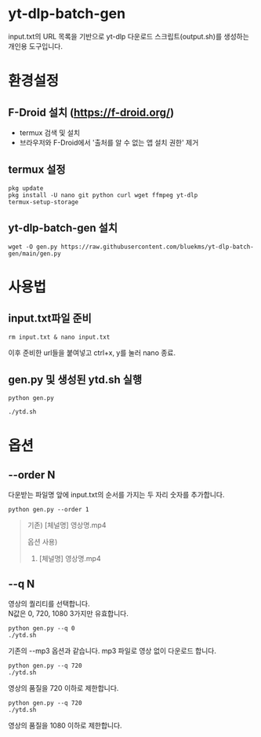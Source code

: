 # yt-dlp-batch-gen
input.txt의 URL 목록을 기반으로 yt-dlp 다운로드 스크립트(output.sh)를 생성하는 개인용 도구입니다.

# 환경설정
## F-Droid 설치 (https://f-droid.org/)
* termux 검색 및 설치
* 브라우저와 F-Droid에서 '출처를 알 수 없는 앱 설치 권한' 제거

## termux 설정
```
pkg update
pkg install -U nano git python curl wget ffmpeg yt-dlp
termux-setup-storage
```

## yt-dlp-batch-gen 설치
```
wget -O gen.py https://raw.githubusercontent.com/bluekms/yt-dlp-batch-gen/main/gen.py
```

# 사용법
## input.txt파일 준비
```
rm input.txt & nano input.txt
```
이후 준비한 url들을 붙여넣고 ctrl+x, y를 눌러 nano 종료.

## gen.py 및 생성된 ytd.sh 실행
```
python gen.py
```
```
./ytd.sh
```


# 옵션
## --order N
다운받는 파일명 앞에 input.txt의 순서를 가지는 두 자리 숫자를 추가합니다.
```
python gen.py --order 1
```

> 기존)
> [체널명] 영상명.mp4
> 
> 옵션 사용)
> 01. [체널명] 영상명.mp4

## --q N
영상의 퀄리티를 선택합니다. <br/>
N값은 0, 720, 1080 3가지만 유효합니다.

```
python gen.py --q 0
./ytd.sh
```
기존의 --mp3 옵션과 같습니다. mp3 파일로 영상 없이 다운로드 합니다.

```
python gen.py --q 720
./ytd.sh
```
영상의 품질을 720 이하로 제한합니다.

```
python gen.py --q 720
./ytd.sh
```
영상의 품질을 1080 이하로 제한합니다.